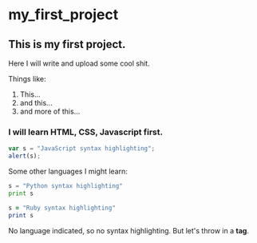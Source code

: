 # my_first_project
## This is my first project.

Here I will write and upload some cool shit.

Things like:
1. This...
2. and this...
3. and more of this...

### I will learn HTML, CSS, Javascript first.

```javascript
var s = "JavaScript syntax highlighting";
alert(s);
```
Some other languages I might learn:

```python
s = "Python syntax highlighting"
print s
```
```ruby
s = "Ruby syntax highlighting"
print s
```
No language indicated, so no syntax highlighting. 
But let's throw in a <b>tag</b>.
```
